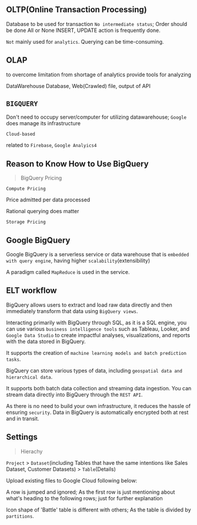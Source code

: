 ## OLTP(Online Transaction Processing)

Database to be used for transaction
`No intermediate status`; Order should be done
All or None
INSERT, UPDATE action is frequently done.

`Not` mainly used for `analytics`.
Querying can be time-consuming.

## OLAP

to overcome limitation from shortage of analytics
provide tools for analyzing

DataWarehouse
Database, Web(Crawled) file, output of API

## `BIGQUERY`

Don't need to occupy server/computer for utilizing datawarehouse;
`Google` does manage its infrastructure

`Cloud-based`

related to `Firebase`, `Google Analyics4`

## Reason to Know How to Use BigQuery

> BigQuery Pricing

`Compute Pricing`

Price admitted per data processed

Rational querying does matter

`Storage Pricing`

## Google BigQuery

Google BigQuery is a serverless service or data warehouse that is `embedded with query engine`, having higher `scalability`(extensibility)

A paradigm called `MapReduce` is used in the service.

## ELT workflow

BigQuery allows users to extract and load raw data directly and then immediately transform that data using `BigQuery views`.

Interacting primarily with BigQuery through SQL, as it is a SQL engine, you can use various `business intelligence tools` such as Tableau, Looker, and `Google Data Studio` to create impactful analyses, visualizations, and reports with the data stored in BigQuery.

It supports the creation of `machine learning models and batch prediction tasks`.

BigQuery can store various types of data, including `geospatial data and hierarchical data`.

It supports both batch data collection and streaming data ingestion. You can stream data directly into BigQuery through the `REST API`.

As there is no need to build your own infrastructure, it reduces the hassle of ensuring `security`. Data in BigQuery is automatically encrypted both at rest and in transit.

## Settings

> Hierachy

`Project` > `Dataset`(including Tables that have the same intentions like Sales Dataset, Customer Datasets) > `Table`(Details)


Upload existing files to Google Cloud following below: 


A row is jumped and ignored; As the first row is just mentioning about what's heading to the following rows;
just for further explanation

Icon shape of 'Battle' table is different with others;
As the table is divided by `partitions`.

